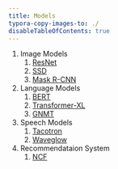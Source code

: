 ```yaml
---
title: Models
typora-copy-images-to: ./
disableTableOfContents: true
---
```


[//]: # (CHUAN: This is a hacky solution to fix blog link for prefix-paths)

1. Image Models
    1. [ResNet](http://localhost:9000/deep-learning/test/models/resnet/)
    2. [SSD](http://localhost:9000/deep-learning/test/models/ssd/)
    3. [Mask R-CNN](http://localhost:9000/deep-learning/test/models/maskrcnn/)
2. Language Models
    1. [BERT](http://localhost:9000/deep-learning/test/models/bert/)
    2. [Transformer-XL](http://localhost:9000/deep-learning/test/models/transformerxl/)
    3. [GNMT](http://localhost:9000/deep-learning/test/models/gnmt/)
3. Speech Models
    1. [Tacotron](http://localhost:9000/deep-learning/test/models/tacotron/)
    2. [Waveglow](http://localhost:9000/deep-learning/test/models/waveglow/)
4. Recommendataion System
    1. [NCF](http://localhost:9000/deep-learning/test/models/ncf/)

